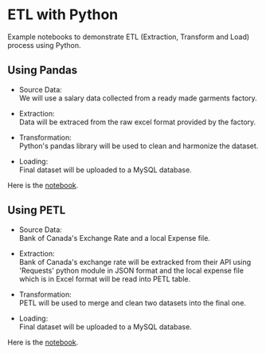 # ETL with Python
Example notebooks to demonstrate ETL (Extraction, Transform and Load) process using Python.
</br>
## Using Pandas

* Source Data:<br>
We will use a salary data collected from a ready made garments factory.

* Extraction:<br>
Data will be extraced from the raw excel format provided by the factory.

* Transformation:<br>
Python's pandas library will be used to clean and harmonize the dataset.

* Loading:<br>
Final dataset will be uploaded to a MySQL database.

Here is the 
[notebook](https://github.com/maahmudur/ETLwithPython/blob/fd7e0343c5a1e0afb3e8832d75c5ee5d717b8c9a/ETL_using_Pandas.ipynb).


## Using PETL

* Source Data:<br>
Bank of Canada's Exchange Rate and a local Expense file.

* Extraction:<br>
Bank of Canada's exchange rate will be extracked from their API using 'Requests' python module in JSON format and the local expense file which is in Excel format will be read into PETL table.

* Transformation:<br>
PETL will be used to merge and clean two datasets into the final one.

* Loading:<br>
Final dataset will be uploaded to a MySQL database.

Here is the
[notebook](https://github.com/maahmudur/ETLwithPython/blob/fd7e0343c5a1e0afb3e8832d75c5ee5d717b8c9a/ETL_using_PETL.ipynb).